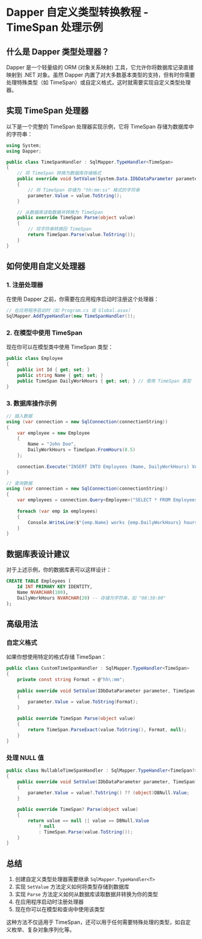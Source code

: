 # Dapper 自定义类型转换教程 - TimeSpan 处理示例

## 什么是 Dapper 类型处理器？

Dapper 是一个轻量级的 ORM (对象关系映射) 工具，它允许你将数据库记录直接映射到 .NET 对象。虽然 Dapper 内置了对大多数基本类型的支持，但有时你需要处理特殊类型（如 TimeSpan）或自定义格式，这时就需要实现自定义类型处理器。

## 实现 TimeSpan 处理器

以下是一个完整的 TimeSpan 处理器实现示例，它将 TimeSpan 存储为数据库中的字符串：

```csharp
using System;
using Dapper;

public class TimeSpanHandler : SqlMapper.TypeHandler<TimeSpan>
{
    // 将 TimeSpan 转换为数据库存储格式
    public override void SetValue(System.Data.IDbDataParameter parameter, TimeSpan value)
    {
        // 将 TimeSpan 存储为 "hh:mm:ss" 格式的字符串
        parameter.Value = value.ToString();
    }

    // 从数据库读取数据并转换为 TimeSpan
    public override TimeSpan Parse(object value)
    {
        // 将字符串转换回 TimeSpan
        return TimeSpan.Parse(value.ToString());
    }
}
```

## 如何使用自定义处理器

### 1. 注册处理器

在使用 Dapper 之前，你需要在应用程序启动时注册这个处理器：

```csharp
// 在应用程序启动时（如 Program.cs 或 Global.asax）
SqlMapper.AddTypeHandler(new TimeSpanHandler());
```

### 2. 在模型中使用 TimeSpan

现在你可以在模型类中使用 TimeSpan 类型：

```csharp
public class Employee
{
    public int Id { get; set; }
    public string Name { get; set; }
    public TimeSpan DailyWorkHours { get; set; } // 使用 TimeSpan 类型
}
```

### 3. 数据库操作示例

```csharp
// 插入数据
using (var connection = new SqlConnection(connectionString))
{
    var employee = new Employee
    {
        Name = "John Doe",
        DailyWorkHours = TimeSpan.FromHours(8.5)
    };
    
    connection.Execute("INSERT INTO Employees (Name, DailyWorkHours) VALUES (@Name, @DailyWorkHours)", employee);
}

// 查询数据
using (var connection = new SqlConnection(connectionString))
{
    var employees = connection.Query<Employee>("SELECT * FROM Employees");
    
    foreach (var emp in employees)
    {
        Console.WriteLine($"{emp.Name} works {emp.DailyWorkHours} hours daily");
    }
}
```

## 数据库表设计建议

对于上述示例，你的数据库表可以这样设计：

```sql
CREATE TABLE Employees (
    Id INT PRIMARY KEY IDENTITY,
    Name NVARCHAR(100),
    DailyWorkHours NVARCHAR(20) -- 存储为字符串，如 "08:30:00"
);
```

## 高级用法

### 自定义格式

如果你想使用特定的格式存储 TimeSpan：

```csharp
public class CustomTimeSpanHandler : SqlMapper.TypeHandler<TimeSpan>
{
    private const string Format = @"hh\:mm";
    
    public override void SetValue(IDbDataParameter parameter, TimeSpan value)
    {
        parameter.Value = value.ToString(Format);
    }

    public override TimeSpan Parse(object value)
    {
        return TimeSpan.ParseExact(value.ToString(), Format, null);
    }
}
```

### 处理 NULL 值

```csharp
public class NullableTimeSpanHandler : SqlMapper.TypeHandler<TimeSpan?>
{
    public override void SetValue(IDbDataParameter parameter, TimeSpan? value)
    {
        parameter.Value = value?.ToString() ?? (object)DBNull.Value;
    }

    public override TimeSpan? Parse(object value)
    {
        return value == null || value == DBNull.Value 
            ? null 
            : TimeSpan.Parse(value.ToString());
    }
}
```

## 总结

1. 创建自定义类型处理器需要继承 `SqlMapper.TypeHandler<T>`
2. 实现 `SetValue` 方法定义如何将类型存储到数据库
3. 实现 `Parse` 方法定义如何从数据库读取数据并转换为你的类型
4. 在应用程序启动时注册处理器
5. 现在你可以在模型和查询中使用该类型

这种方法不仅适用于 TimeSpan，还可以用于任何需要特殊处理的类型，如自定义枚举、复杂对象序列化等。